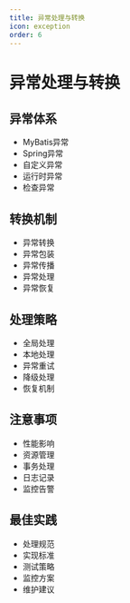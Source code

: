 ```yaml
---
title: 异常处理与转换
icon: exception
order: 6
---
```


# 异常处理与转换

## 异常体系
- MyBatis异常
- Spring异常
- 自定义异常
- 运行时异常
- 检查异常

## 转换机制
- 异常转换
- 异常包装
- 异常传播
- 异常处理
- 异常恢复

## 处理策略
- 全局处理
- 本地处理
- 异常重试
- 降级处理
- 恢复机制

## 注意事项
- 性能影响
- 资源管理
- 事务处理
- 日志记录
- 监控告警

## 最佳实践
- 处理规范
- 实现标准
- 测试策略
- 监控方案
- 维护建议
